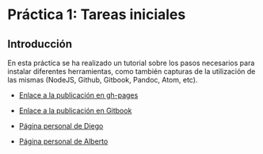 # Práctica 1: Tareas iniciales

## Introducción
En esta práctica se ha realizado un tutorial sobre los pasos necesarios para instalar diferentes herramientas, como también capturas de la utilización de las mismas (NodeJS, Github, Gitbook, Pandoc, Atom, etc).

* [Enlace a la publicación en gh-pages](https://ull-esit-dsi-1617.github.io/tareas-iniciales-alberto-diego)
* [Enlace a la publicación en Gitbook](https://alu0100825510.gitbooks.io/tareas-iniciales-alberto-diego/)

* [Página personal de Diego](https://alu0100761252.github.io)
* [Página personal de Alberto](https://alu0100825510.github.io)

